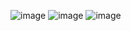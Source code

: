 ![image](https://user-images.githubusercontent.com/89167181/160266836-8a3ee492-f10e-4a96-bc8c-8abe908623ed.png)
![image](https://user-images.githubusercontent.com/89167181/160266850-dd832ae1-9d4f-47f3-92b6-8e41d1ca2b14.png)
![image](https://user-images.githubusercontent.com/89167181/160267730-0cf19ce6-70e0-4450-8270-21216f1b8c40.png)
